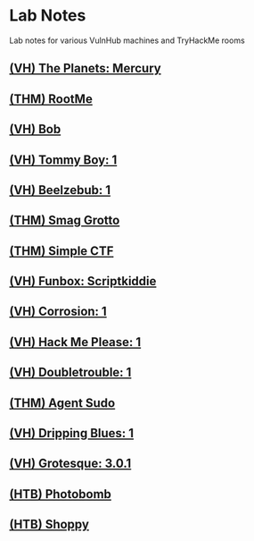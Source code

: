 # Lab Notes
Lab notes for various VulnHub machines and TryHackMe rooms

## [(VH) The Planets: Mercury](./Labs/Mercury.md)

## [(THM) RootMe](./Labs/RootMe.md)

## [(VH) Bob](./Labs/Bob.md)

## [(VH) Tommy Boy: 1](./Labs/Tommy.md)

## [(VH) Beelzebub: 1](./Labs/Beelzebub.md)

## [(THM) Smag Grotto](./Labs/SmagGrotto.md)

## [(THM) Simple CTF](./Labs/SimpleCTF.md)

## [(VH) Funbox: Scriptkiddie](./Labs/Funbox.md)

## [(VH) Corrosion: 1](./Labs/Corrosion.md)

## [(VH) Hack Me Please: 1](./Labs/HackMePlease.md)

## [(VH) Doubletrouble: 1](./Labs/DoubleTrouble.md)

## [(THM) Agent Sudo](./Labs/AgentSudo.md)

## [(VH) Dripping Blues: 1](./Labs/DrippingBlues.md)

## [(VH) Grotesque: 3.0.1](./Labs/Grotesque.md)

## [(HTB) Photobomb](./Labs/Photobomb.md)

## [(HTB) Shoppy](./Labs/Shoppy.md)